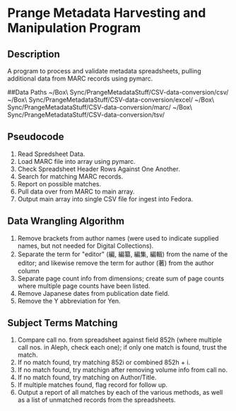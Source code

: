 # Prange Metadata Harvesting and Manipulation Program

## Description
A program to process and validate metadata spreadsheets, pulling additional data from MARC records using pymarc.

##Data Paths
    ~/Box\ Sync/PrangeMetadataStuff/CSV-data-conversion/csv/
    ~/Box\ Sync/PrangeMetadataStuff/CSV-data-conversion/excel/
    ~/Box\ Sync/PrangeMetadataStuff/CSV-data-conversion/marc/
    ~/Box\ Sync/PrangeMetadataStuff/CSV-data-conversion/tsv/

## Pseudocode
1. Read Spredsheet Data.
2. Load MARC file into array using pymarc.
3. Check Spreadsheet Header Rows Against One Another.
4. Search for matching MARC records.
5. Report on possible matches.
6. Pull data over from MARC to main array.
7. Output main array into single CSV file for ingest into Fedora.

## Data Wrangling Algorithm
1. Remove brackets from author names (were used to indicate supplied names, but not needed for Digital Collections).
2. Separate the term for "editor" (編, 編纂, 編集, 編輯) from the name of the editor; and likewise remove the term for author (著) from the author column
3. Separate page count info from dimensions; create sum of page counts where multiple page counts have been listed.
4. Remove Japanese dates from publication date field.  
5. Remove the Y abbreviation for Yen.

## Subject Terms Matching
1. Compare call no. from spreadsheet against field 852h (where multiple call nos. in Aleph, check each one); if only one match is found, trust the match.
2. If no match found, try matching 852i or combined 852h + i.
3. If no match found, try matchign after removing volume info from call no.
4. If no match found, try matching on Author/Title.
5. If multiple matches found, flag record for follow up.
6. Output a report of all matches by each of the various methods, as well as a list of unmatched records from the spreadsheets.


